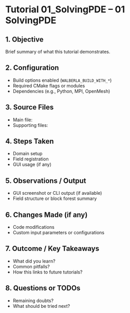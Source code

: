 # Tutorial 01_SolvingPDE – 01 SolvingPDE

## 1. Objective
Brief summary of what this tutorial demonstrates.

## 2. Configuration
- Build options enabled (`WALBERLA_BUILD_WITH_*`)
- Required CMake flags or modules
- Dependencies (e.g., Python, MPI, OpenMesh)

## 3. Source Files
- Main file: 
- Supporting files: 

## 4. Steps Taken
- Domain setup
- Field registration
- GUI usage (if any)

## 5. Observations / Output
- GUI screenshot or CLI output (if available)
- Field structure or block forest summary

## 6. Changes Made (if any)
- Code modifications
- Custom input parameters or configurations

## 7. Outcome / Key Takeaways
- What did you learn?
- Common pitfalls?
- How this links to future tutorials?

## 8. Questions or TODOs
- Remaining doubts?
- What should be tried next?
